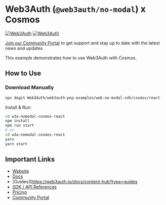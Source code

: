 # Web3Auth (`@web3auth/no-modal`) x Cosmos

[![Web3Auth](https://img.shields.io/badge/Web3Auth-SDK-blue)](https://web3auth.io/docs/sdk/pnp/web/no-modal)
[![Web3Auth](https://img.shields.io/badge/Web3Auth-Community-cyan)](https://community.web3auth.io)

[Join our Community Portal](https://community.web3auth.io/) to get support and stay up to date with the latest news and updates.

This example demonstrates how to use Web3Auth with Cosmos.

## How to Use

### Download Manually

```bash
npx degit Web3Auth/web3auth-pnp-examples/web-no-modal-sdk/cosmos/react-cosmos-no-modal-example w3a-nomodal-cosmos-react
```

Install & Run:

```bash
cd w3a-nomodal-cosmos-react
npm install
npm run start
# or
cd w3a-nomodal-cosmos-react
yarn
yarn start
```

## Important Links

- [Website](https://web3auth.io)
- [Docs](https://web3auth.io/docs)
- [Guides](https://web3auth.io/docs/content-hub?type=guides
- [SDK / API References](https://web3auth.io/docs/sdk)
- [Pricing](https://web3auth.io/pricing.html)
- [Community Portal](https://community.web3auth.io)
